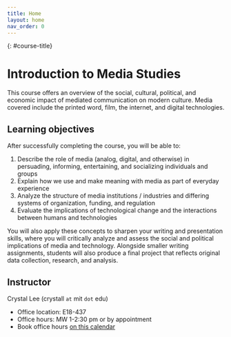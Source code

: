 ```yaml
---
title: Home
layout: home
nav_order: 0
---
```

{: #course-title}
# Introduction to Media Studies 

This course offers an overview of the social, cultural, political, and economic impact of mediated communication on modern culture. Media covered include the printed word, film, the internet, and digital technologies. 

## Learning objectives 

After successfully completing the course, you will be able to: 
1. Describe the role of media (analog, digital, and otherwise) in persuading, informing, entertaining, and socializing individuals and groups 
2. Explain how we use and make meaning with media as part of everyday experience 
3. Analyze the structure of media institutions / industries and differing systems of organization, funding, and regulation 
4. Evaluate the implications of technological change and the interactions between humans and technologies 

You will also apply these concepts to sharpen your writing and presentation skills, where you will critically analyze and assess the social and political implications of media and technology. Alongside smaller writing assignments, students will also produce a final project that reflects original data collection, research, and analysis. 

## Instructor 

Crystal Lee (crystall `at` mit `dot` edu)

- Office location: E18-437
- Office hours: MW 1-2:30 pm or by appointment
- Book office hours [on this calendar](https://zcal.co/crystaljjlee)